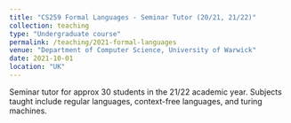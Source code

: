 ```yaml
---
title: "CS259 Formal Languages - Seminar Tutor (20/21, 21/22)"
collection: teaching
type: "Undergraduate course"
permalink: /teaching/2021-formal-languages
venue: "Department of Computer Science, University of Warwick"
date: 2021-10-01
location: "UK"
---
```


Seminar tutor for approx 30 students in the 21/22 academic year.
Subjects taught include regular languages, context-free languages, and turing machines.